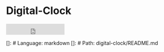 # Digital-Clock


<iframe src="https://ghbtns.com/github-btn.html?user=joshuacox&repo=digital-clock&type=star&count=true&size=large" frameborder="0" scrolling="0" width="160px" height="30px"></iframe>

[]: # Language: markdown
[]: # Path: digital-clock/README.md
